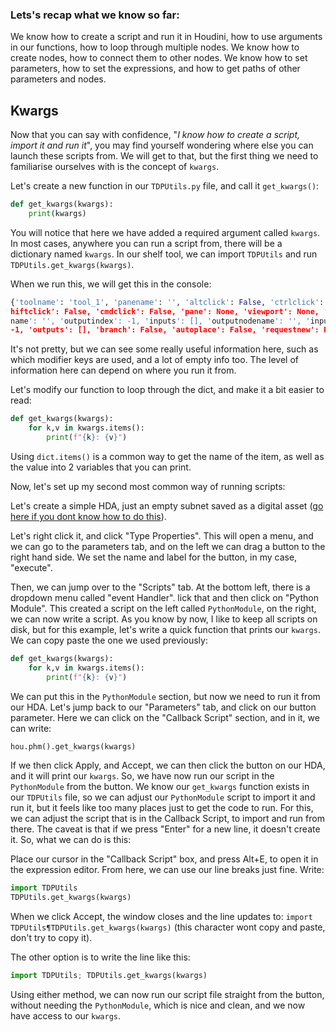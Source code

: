 ### Lets's recap what we know so far:

We know how to create a script and run it in Houdini, how to use arguments in our functions, how to loop through multiple nodes.
We know how to create nodes, how to connect them to other nodes.
We know how to set parameters, how to set the expressions, and how to get paths of other parameters and nodes.
## Kwargs

Now that you can say with confidence, "*I know how to create a script, import it and run it*", you may find yourself wondering where else you can launch these scripts from. We will get to that, but the first thing we need to familiarise ourselves with is the concept of `kwargs`.

Let's create a new function in our `TDPUtils.py` file, and call it `get_kwargs()`:

```python
def get_kwargs(kwargs):
	print(kwargs)
```

You will notice that here we have added a required argument called `kwargs`. In most cases, anywhere you can run a script from, there will be a dictionary named `kwargs`.  In our shelf tool, we can import `TDPUtils` and run `TDPUtils.get_kwargs(kwargs)`.

When we run this, we will get this in the console:
```python
{'toolname': 'tool_1', 'panename': '', 'altclick': False, 'ctrlclick': False, 's
hiftclick': False, 'cmdclick': False, 'pane': None, 'viewport': None, 'inputnode
name': '', 'outputindex': -1, 'inputs': [], 'outputnodename': '', 'inputindex': 
-1, 'outputs': [], 'branch': False, 'autoplace': False, 'requestnew': False}
```

It's not pretty, but we can see some really useful information here, such as which modifier keys are used, and a lot of empty info too. The level of information here can depend on where you run it from. 

Let's modify our function to loop through the dict, and make it a bit easier to read:

```python
def get_kwargs(kwargs):
	for k,v in kwargs.items():
		print(f"{k}: {v}")
```

Using `dict.items()` is a common way to get the name of the item, as well as the value into 2 variables that you can print.

Now, let's set up my second most common way of running scripts:

Let's create a simple HDA, just an empty subnet saved as a digital asset ([go here if you dont know how to do this](https://www.sidefx.com/docs/houdini/assets/create.html)).

Let's right click it, and click "Type Properties". This will open a menu, and we can go to the parameters tab, and on the left we can drag a button to the right hand side. We set the name and label for the button, in my case, "execute".

Then, we can jump over to the "Scripts" tab. At the bottom left, there is a dropdown menu called "event Handler". lick that and then click on "Python Module". This created a script on the left called `PythonModule`, on the right, we can now write a script. As you know by now, I like to keep all scripts on disk, but for this example, let's write a quick function that prints our `kwargs`. We can copy paste the one we used previously:

```python
def get_kwargs(kwargs):
	for k,v in kwargs.items():
		print(f"{k}: {v}")
```

We can put this in the `PythonModule` section, but now we need to run it from our HDA. Let's jump back to our "Parameters" tab, and click on our button parameter. Here we can click on the "Callback Script" section, and in it, we can write:

```python
hou.phm().get_kwargs(kwargs)
```

If we then click Apply, and Accept, we can then click the button on our HDA, and it will print our `kwargs`. So, we have now run our script in the `PythonModule` from the button. We know our `get_kwargs` function exists in our `TDPUtils` file, so we can adjust our `PythonModule` script to import it and run it, but it feels like too many places just to get the code to run.
For this, we can adjust the script that is in the Callback Script, to import and run from there. The caveat is that if we press "Enter" for a new line, it doesn't create it. So, what we can do is this:

Place our cursor in the "Callback Script" box, and press Alt+E, to open it in the expression editor. From here, we can use our line breaks just fine. Write:

```python
import TDPUtils
TDPUtils.get_kwargs(kwargs)
```

When we click Accept, the window closes and the line updates to: `import TDPUtils¶TDPUtils.get_kwargs(kwargs)` (this character wont copy and paste, don't try to copy it).

The other option is to write the line like this:

```python
import TDPUtils; TDPUtils.get_kwargs(kwargs)
```

Using either method, we can now run our script file straight from the button, without needing the `PythonModule`, which is nice and clean, and we now have access to our `kwargs`.